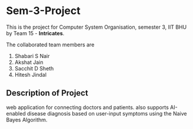 # Sem-3-Project
This is the project for Computer System Organisation, semester 3, IIT BHU by Team 15 - **Intricates**.

The collaborated team members are 
1. Shabari S Nair
2. Akshat Jain
3. Sacchit D Sheth
4. Hitesh Jindal

## Description of Project

web application for connecting doctors and patients. also supports AI-enabled disease diagnosis based on user-input symptoms using the Naive Bayes Algorithm.


